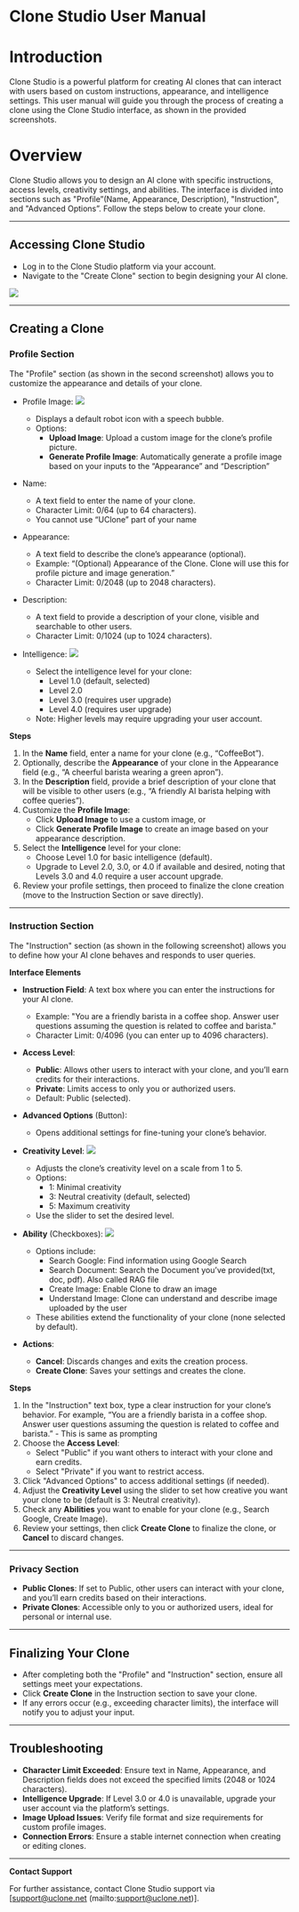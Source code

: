 # Clone Studio User Manual

# Introduction 

Clone Studio is a powerful platform for creating AI clones that can interact with users based on custom instructions, appearance, and intelligence settings. This user manual will guide you through the process of creating a clone using the Clone Studio interface, as shown in the provided screenshots.

# Overview

Clone Studio allows you to design an AI clone with specific instructions, access levels, creativity settings, and abilities. The interface is divided into sections such as "Profile”(Name, Appearance, Description), "Instruction", and "Advanced Options”. Follow the steps below to create your clone.

---

## Accessing Clone Studio 

* Log in to the Clone Studio platform via your account.  
* Navigate to the "Create Clone" section to begin designing your AI clone.

![](https://uclone-ai.github.io/uclone_contents/Screenshot%202025-03-04%20132756.jpg)

---

## Creating a Clone

### Profile Section 

The "Profile" section (as shown in the second screenshot) allows you to customize the appearance and details of your clone.

* Profile Image:
  ![](https://uclone-ai.github.io/uclone_contents/barista_profile.jpg)

  * Displays a default robot icon with a speech bubble.  
  * Options:  
    * **Upload Image**: Upload a custom image for the clone’s profile picture.  
    * **Generate Profile Image**: Automatically generate a profile image based on your inputs to the “Appearance” and “Description”  
* Name:  
  * A text field to enter the name of your clone.  
  * Character Limit: 0/64 (up to 64 characters).  
  * You cannot use “UClone” part of your name  
* Appearance:  
  * A text field to describe the clone’s appearance (optional).  
  * Example: “(Optional) Appearance of the Clone. Clone will use this for profile picture and image generation.”  
  * Character Limit: 0/2048 (up to 2048 characters).  
* Description:  
  * A text field to provide a description of your clone, visible and searchable to other users.  
  * Character Limit: 0/1024 (up to 1024 characters).  
* Intelligence:
    ![](https://uclone-ai.github.io/uclone_contents/intelligence.jpg)

  * Select the intelligence level for your clone:  
    * Level 1.0 (default, selected)  
    * Level 2.0  
    * Level 3.0 (requires user upgrade)  
    * Level 4.0 (requires user upgrade)  
  * Note: Higher levels may require upgrading your user account.

**Steps**

1. In the **Name** field, enter a name for your clone (e.g., “CoffeeBot”).  
2. Optionally, describe the **Appearance** of your clone in the Appearance field (e.g., “A cheerful barista wearing a green apron”).  
3. In the **Description** field, provide a brief description of your clone that will be visible to other users (e.g., “A friendly AI barista helping with coffee queries”).  
4. Customize the **Profile Image**:  
   * Click **Upload Image** to use a custom image, or  
   * Click **Generate Profile Image** to create an image based on your appearance description.  
5. Select the **Intelligence** level for your clone:  
   * Choose Level 1.0 for basic intelligence (default).  
   * Upgrade to Level 2.0, 3.0, or 4.0 if available and desired, noting that Levels 3.0 and 4.0 require a user account upgrade.  
6. Review your profile settings, then proceed to finalize the clone creation (move to the Instruction Section or save directly).

---

### Instruction Section 

The "Instruction" section (as shown in the following screenshot) allows you to define how your AI clone behaves and responds to user queries.

**Interface Elements**

* **Instruction Field**: A text box where you can enter the instructions for your AI clone.  
  * Example: "You are a friendly barista in a coffee shop. Answer user questions assuming the question is related to coffee and barista."  
  * Character Limit: 0/4096 (you can enter up to 4096 characters).  
* **Access Level**:  
  * **Public**: Allows other users to interact with your clone, and you’ll earn credits for their interactions.  
  * **Private**: Limits access to only you or authorized users.  
  * Default: Public (selected).  
* **Advanced Options** (Button):  
  * Opens additional settings for fine-tuning your clone’s behavior.  
* **Creativity Level**:
    ![](https://uclone-ai.github.io/uclone_contents/creativity.jpg)

  * Adjusts the clone’s creativity level on a scale from 1 to 5\.  
  * Options:  
    * 1: Minimal creativity  
    * 3: Neutral creativity (default, selected)  
    * 5: Maximum creativity  
  * Use the slider to set the desired level.  
* **Ability** (Checkboxes):
      ![](https://uclone-ai.github.io/uclone_contents/ability.jpg)

  * Options include:  
    * Search Google: Find information using Google Search  
    * Search Document: Search the Document you’ve provided(txt, doc, pdf). Also called RAG file  
    * Create Image: Enable Clone to draw an image   
    * Understand Image: Clone can understand and describe image uploaded by the user  
  * These abilities extend the functionality of your clone (none selected by default).  
* **Actions**:  
  * **Cancel**: Discards changes and exits the creation process.  
  * **Create Clone**: Saves your settings and creates the clone.

**Steps**

1. In the "Instruction" text box, type a clear instruction for your clone’s behavior. For example, “You are a friendly barista in a coffee shop. Answer user questions assuming the question is related to coffee and barista.” \- This is same as prompting  
2. Choose the **Access Level**:  
   * Select "Public" if you want others to interact with your clone and earn credits.  
   * Select "Private" if you want to restrict access.  
3. Click "Advanced Options" to access additional settings (if needed).  
4. Adjust the **Creativity Level** using the slider to set how creative you want your clone to be (default is 3: Neutral creativity).  
5. Check any **Abilities** you want to enable for your clone (e.g., Search Google, Create Image).  
6. Review your settings, then click **Create Clone** to finalize the clone, or **Cancel** to discard changes.

---

### Privacy Section

* **Public Clones**: If set to Public, other users can interact with your clone, and you’ll earn credits based on their interactions.  
* **Private Clones**: Accessible only to you or authorized users, ideal for personal or internal use.  

---

## Finalizing Your Clone

* After completing both the "Profile" and "Instruction" section, ensure all settings meet your expectations.  
* Click **Create Clone** in the Instruction section to save your clone.  
* If any errors occur (e.g., exceeding character limits), the interface will notify you to adjust your input.


---

## Troubleshooting

* **Character Limit Exceeded**: Ensure text in Name, Appearance, and Description fields does not exceed the specified limits (2048 or 1024 characters).  
* **Intelligence Upgrade**: If Level 3.0 or 4.0 is unavailable, upgrade your user account via the platform’s settings.  
* **Image Upload Issues**: Verify file format and size requirements for custom profile images.  
* **Connection Errors**: Ensure a stable internet connection when creating or editing clones.

---

**Contact Support**

For further assistance, contact Clone Studio support via \[support@uclone.net (mailto:support@uclone.net)\].

